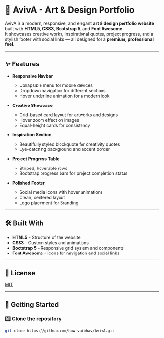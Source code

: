 # 🎨 AvivA - Art & Design Portfolio

AvivA is a modern, responsive, and elegant **art & design portfolio website** built with **HTML5**, **CSS3**, **Bootstrap 5**, and **Font Awesome**.  
It showcases creative works, inspirational quotes, project progress, and a stylish footer with social links — all designed for a **premium, professional feel**.

---

## ✨ Features

- **Responsive Navbar**
  - Collapsible menu for mobile devices
  - Dropdown navigation for different sections
  - Hover underline animation for a modern look

- **Creative Showcase**
  - Grid-based card layout for artworks and designs
  - Hover zoom effect on images
  - Equal-height cards for consistency

- **Inspiration Section**
  - Beautifully styled blockquote for creativity quotes
  - Eye-catching background and accent border

- **Project Progress Table**
  - Striped, hoverable rows
  - Bootstrap progress bars for project completion status

- **Polished Footer**
  - Social media icons with hover animations
  - Clean, centered layout
  - Logo placement for Branding

---

## 🛠️ Built With

- **HTML5** - Structure of the website
- **CSS3** - Custom styles and animations
- **Bootstrap 5** - Responsive grid system and components
- **Font Awesome** - Icons for navigation and social links

---

## 📜 License


[MIT](https://choosealicense.com/licenses/mit/)

---



## 🚀 Getting Started

### 1️⃣ Clone the repository
```bash
git clone https://github.com/how-vaibhav/AvivA.git


